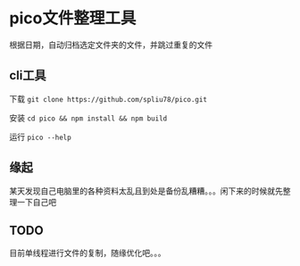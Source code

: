 # pico文件整理工具

根据日期，自动归档选定文件夹的文件，并跳过重复的文件

## cli工具

下载
`git clone https://github.com/spliu78/pico.git`

安装
`cd pico && npm install && npm build`

运行
`pico --help`

## 缘起

某天发现自己电脑里的各种资料太乱且到处是备份乱糟糟。。。闲下来的时候就先整理一下自己吧

## TODO

目前单线程进行文件的复制，随缘优化吧。。。
